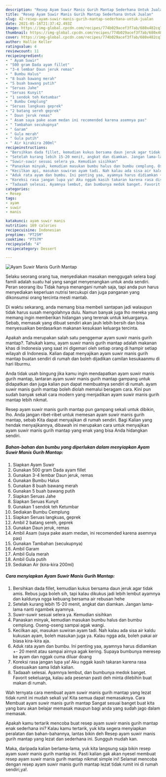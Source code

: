```yaml
---
description: "Resep Ayam Suwir Manis Gurih Mantap Sederhana Untuk Jualan"
title: "Resep Ayam Suwir Manis Gurih Mantap Sederhana Untuk Jualan"
slug: 42-resep-ayam-suwir-manis-gurih-mantap-sederhana-untuk-jualan
date: 2021-05-16T21:37:42.493Z
image: https://img-global.cpcdn.com/recipes/774b029acef3f7ab/680x482cq70/ayam-suwir-manis-gurih-mantap-foto-resep-utama.jpg
thumbnail: https://img-global.cpcdn.com/recipes/774b029acef3f7ab/680x482cq70/ayam-suwir-manis-gurih-mantap-foto-resep-utama.jpg
cover: https://img-global.cpcdn.com/recipes/774b029acef3f7ab/680x482cq70/ayam-suwir-manis-gurih-mantap-foto-resep-utama.jpg
author: Hallie Keller
ratingvalue: 4
reviewcount: 11
recipeingredient:
- " Ayam Suwir"
- "500 gram Dada ayam fillet"
- "3-4 lembar Daun jeruk remas"
- " Bumbu Halus"
- "8 buah bawang merah"
- "5 buah bawang putih"
- "Seruas Jahe"
- "Seruas Kunyit"
- "1 sendok teh Ketumbar"
- " Bumbu Cemplung"
- "Seruas langkuas geprek"
- "2 batang sereh geprek"
- " Daun jeruk remas"
- " Asam saya pake asam medan ini recomended karena asemnya pas"
- " Tambahan secukupnya"
- " Garam"
- " Gula merah"
- " Gula putih"
- " Air kirakira 200ml"
recipeinstructions:
- "Bersihkan dada fillet, kemudian kukus bersama daun jeruk agar tidak amis. Rebus juga boleh sih, tapi kalau dikukus jadi lebih lembut ayamnya dan kaldunya ngga kebuang bersama air rebusan hehe"
- "Setelah kurang lebih 15-20 menit, angkat dan diamkan. Jangan lama-lama nanti ngambek ayamnya."
- "Suwir-suwir sesuai selera ya. Kemudian sisihkan"
- "Panaskan minyak, kemudian masukan bumbu halus dan bumbu cemplung. Oseng-oseng sampai agak wangi."
- "Kecilkan api, masukan suwiran ayam tadi. Nah kalau ada sisa air kaldu kukusan ayam, boleh masukan juga ya. Kalau ngga ada, boleh pakai air biasa kira-kira aja."
- "Aduk rata ayam dan bumbu. Ini penting yaa, ayamnya harus didiamkan +- 20 menit atau sampai airnya agak kering. Supaya bumbunya meresep ke ayam dan nggak cuma diluar doang"
- "Koreksi rasa jangan lupa ya! Aku nggak kasih takaran karena rasa disesuaikan sama lidah kalian."
- "Tadaaah selesai. Ayamnya lembut, dan bumbunya medok banget. Favorit sekeluarga, kalau ada pesenan pasti deh minta dilebihin buat makan di rumah."
categories:
- Resep
tags:
- ayam
- suwir
- manis

katakunci: ayam suwir manis 
nutrition: 169 calories
recipecuisine: Indonesian
preptime: "PT25M"
cooktime: "PT57M"
recipeyield: "4"
recipecategory: Dessert

---
```



![Ayam Suwir Manis Gurih Mantap](https://img-global.cpcdn.com/recipes/774b029acef3f7ab/680x482cq70/ayam-suwir-manis-gurih-mantap-foto-resep-utama.jpg)

Selaku seorang orang tua, menyediakan masakan menggugah selera bagi famili adalah suatu hal yang sangat menyenangkan untuk anda sendiri. Peran seorang ibu Tidak hanya menangani rumah saja, tapi anda pun harus menyediakan keperluan nutrisi tercukupi dan juga panganan yang dikonsumsi orang tercinta mesti mantab.

Di waktu  sekarang, anda memang bisa membeli santapan jadi walaupun tidak harus susah mengolahnya dulu. Namun banyak juga lho mereka yang memang ingin memberikan hidangan yang terenak untuk keluarganya. Sebab, memasak yang dibuat sendiri akan jauh lebih bersih dan bisa menyesuaikan berdasarkan makanan kesukaan keluarga tercinta. 



Apakah anda merupakan salah satu penggemar ayam suwir manis gurih mantap?. Tahukah kamu, ayam suwir manis gurih mantap adalah makanan khas di Indonesia yang saat ini digemari oleh setiap orang di hampir setiap wilayah di Indonesia. Kalian dapat menyajikan ayam suwir manis gurih mantap buatan sendiri di rumah dan boleh dijadikan camilan kesukaanmu di hari liburmu.

Anda tidak usah bingung jika kamu ingin mendapatkan ayam suwir manis gurih mantap, lantaran ayam suwir manis gurih mantap gampang untuk didapatkan dan juga kalian pun dapat membuatnya sendiri di rumah. ayam suwir manis gurih mantap boleh diolah memalui beragam cara. Kini pun sudah banyak sekali cara modern yang menjadikan ayam suwir manis gurih mantap lebih nikmat.

Resep ayam suwir manis gurih mantap pun gampang sekali untuk dibikin, lho. Anda jangan ribet-ribet untuk memesan ayam suwir manis gurih mantap, sebab Kita dapat menyajikan di rumah sendiri. Bagi Kalian yang hendak menyajikannya, dibawah ini merupakan cara untuk menyajikan ayam suwir manis gurih mantap yang enak yang bisa Anda hidangkan sendiri.

<!--inarticleads1-->

##### Bahan-bahan dan bumbu yang diperlukan dalam menyiapkan Ayam Suwir Manis Gurih Mantap:

1. Siapkan  Ayam Suwir
1. Gunakan 500 gram Dada ayam fillet
1. Gunakan 3-4 lembar Daun jeruk, remas
1. Gunakan  Bumbu Halus
1. Gunakan 8 buah bawang merah
1. Gunakan 5 buah bawang putih
1. Siapkan Seruas Jahe
1. Siapkan Seruas Kunyit
1. Gunakan 1 sendok teh Ketumbar
1. Sediakan  Bumbu Cemplung
1. Siapkan Seruas langkuas, geprek
1. Ambil 2 batang sereh, geprek
1. Gunakan  Daun jeruk, remas
1. Ambil  Asam (saya pake asam medan, ini recomended karena asemnya pas)
1. Gunakan  Tambahan (secukupnya)
1. Ambil  Garam
1. Ambil  Gula merah
1. Ambil  Gula putih
1. Sediakan  Air (kira-kira 200ml)




<!--inarticleads2-->

##### Cara menyiapkan Ayam Suwir Manis Gurih Mantap:

1. Bersihkan dada fillet, kemudian kukus bersama daun jeruk agar tidak amis. Rebus juga boleh sih, tapi kalau dikukus jadi lebih lembut ayamnya dan kaldunya ngga kebuang bersama air rebusan hehe
1. Setelah kurang lebih 15-20 menit, angkat dan diamkan. Jangan lama-lama nanti ngambek ayamnya.
1. Suwir-suwir sesuai selera ya. Kemudian sisihkan
1. Panaskan minyak, kemudian masukan bumbu halus dan bumbu cemplung. Oseng-oseng sampai agak wangi.
1. Kecilkan api, masukan suwiran ayam tadi. Nah kalau ada sisa air kaldu kukusan ayam, boleh masukan juga ya. Kalau ngga ada, boleh pakai air biasa kira-kira aja.
1. Aduk rata ayam dan bumbu. Ini penting yaa, ayamnya harus didiamkan +- 20 menit atau sampai airnya agak kering. Supaya bumbunya meresep ke ayam dan nggak cuma diluar doang
1. Koreksi rasa jangan lupa ya! Aku nggak kasih takaran karena rasa disesuaikan sama lidah kalian.
1. Tadaaah selesai. Ayamnya lembut, dan bumbunya medok banget. Favorit sekeluarga, kalau ada pesenan pasti deh minta dilebihin buat makan di rumah.




Wah ternyata cara membuat ayam suwir manis gurih mantap yang lezat tidak rumit ini mudah sekali ya! Kita semua dapat memasaknya. Cara Membuat ayam suwir manis gurih mantap Sangat sesuai banget buat kita yang baru akan belajar memasak maupun bagi anda yang sudah jago dalam memasak.

Apakah kamu tertarik mencoba buat resep ayam suwir manis gurih mantap enak sederhana ini? Kalau kamu tertarik, yuk kita segera menyiapkan peralatan dan bahan-bahannya, lantas bikin deh Resep ayam suwir manis gurih mantap yang lezat dan sederhana ini. Sungguh mudah kan. 

Maka, daripada kalian berlama-lama, yuk kita langsung saja bikin resep ayam suwir manis gurih mantap ini. Pasti kalian gak akan nyesel membuat resep ayam suwir manis gurih mantap nikmat simple ini! Selamat mencoba dengan resep ayam suwir manis gurih mantap lezat tidak rumit ini di rumah sendiri,ya!.

